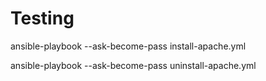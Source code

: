 # Testing

ansible-playbook --ask-become-pass install-apache.yml

ansible-playbook --ask-become-pass uninstall-apache.yml

